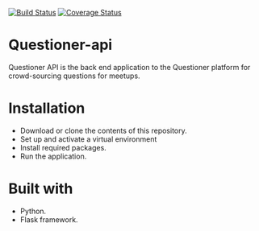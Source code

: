 [![Build Status](https://travis-ci.com/luqee/Questioner-api.svg?branch=develop)](https://travis-ci.com/luqee/Questioner-api)
[![Coverage Status](https://coveralls.io/repos/github/luqee/Questioner-api/badge.svg?branch=develop)](https://coveralls.io/github/luqee/Questioner-api?branch=develop)
# Questioner-api
Questioner API  is the back end  application to the Questioner platform for crowd-sourcing questions for meetups.

# Installation
- Download or clone the contents of this repository.
- Set up and activate a virtual environment
- Install required packages.
- Run the application.

# Built with
- Python.
- Flask framework.
